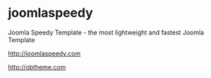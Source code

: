 joomlaspeedy
============

Joomla Speedy Template - the most lightweight and fastest Joomla Template

http://joomlaspeedy.com

http://obtheme.com
